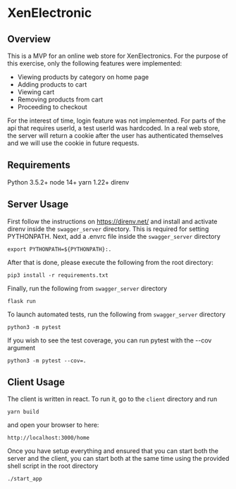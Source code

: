 # XenElectronic
## Overview
This is a MVP for an online web store for XenElectronics. For the purpose of this exercise, only the following features were implemented:

+ Viewing products by category on home page
+ Adding products to cart
+ Viewing cart
+ Removing products from cart
+ Proceeding to checkout

For the interest of time, login feature was not implemented. For parts of the api that requires userId, a test userId was hardcoded. In a real web store, the server will return a cookie after the user has authenticated themselves and we will use the cookie in future requests. 

## Requirements
Python 3.5.2+
node 14+
yarn 1.22+
direnv

## Server Usage
First follow the instructions on https://direnv.net/ and install and activate direnv inside the `swagger_server` directory. This is required for setting PYTHONPATH.
Next, add a .envrc file inside the `swagger_server` directory
```
export PYTHONPATH=${PYTHONPATH}:.
```

After that is done, please execute the following from the root directory:
```
pip3 install -r requirements.txt
```

Finally, run the following from `swagger_server` directory
```
flask run
```

To launch automated tests, run the following from `swagger_server` directory
```
python3 -m pytest
```

If you wish to see the test coverage, you can run pytest with the --cov argument
```
python3 -m pytest --cov=.
```

## Client Usage
The client is written in react. To run it, go to the `client` directory and run 
```
yarn build
```

and open your browser to here:

```
http://localhost:3000/home
```

Once you have setup everything and ensured that you can start both the server and the client, you can start both at the same time using the provided shell script in the root directory
```
./start_app
```
